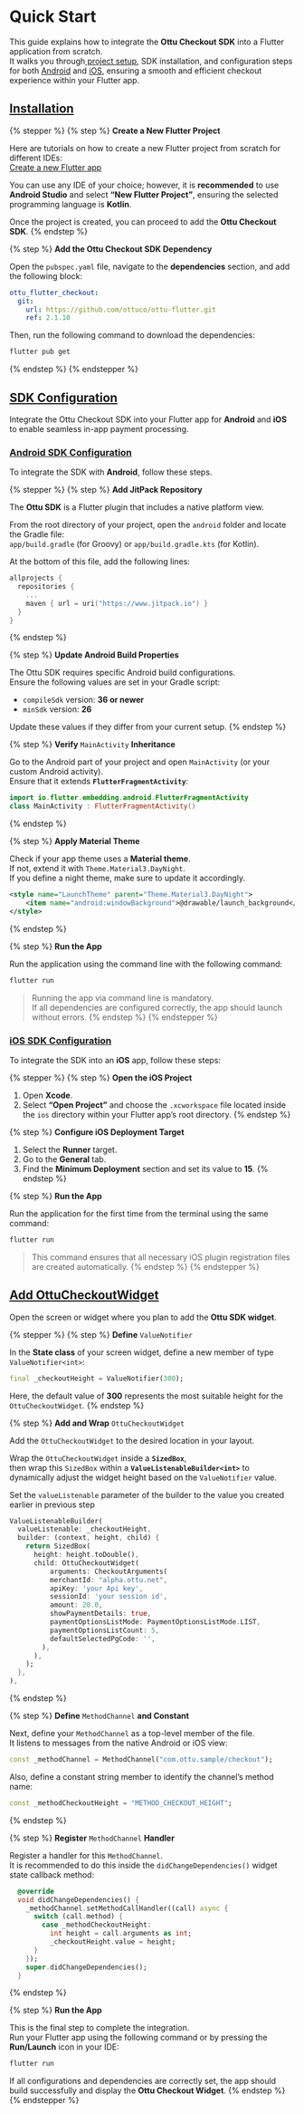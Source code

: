 # Quick Start

This guide explains how to integrate the **Ottu Checkout SDK** into a Flutter application from scratch.\
It walks you through[ project setup](quick-start.md#project-setup), SDK installation, and configuration steps for both [Android](quick-start.md#android-integration) and [iOS](quick-start.md#ios-integration), ensuring a smooth and efficient checkout experience within your Flutter app.

## [Installation](quick-start.md#pre-requisites) <a href="#pre-requisites" id="pre-requisites"></a>

{% stepper %}
{% step %}
**Create a New Flutter Project**

Here are tutorials on how to create a new Flutter project from scratch for different IDEs:\
&#x20;[Create a new Flutter app](https://docs.flutter.dev/reference/create-new-app)

You can use any IDE of your choice; however, it is **recommended** to use **Android Studio** and select **“New Flutter Project”**, ensuring the selected programming language is **Kotlin**.

Once the project is created, you can proceed to add the **Ottu Checkout SDK**.
{% endstep %}

{% step %}
**Add the Ottu Checkout SDK Dependency**

Open the `pubspec.yaml` file, navigate to the **dependencies** section, and add the following block:

```yaml
ottu_flutter_checkout:
  git:
    url: https://github.com/ottuco/ottu-flutter.git
    ref: 2.1.10
```

Then, run the following command to download the dependencies:

```bash
flutter pub get
```
{% endstep %}
{% endstepper %}

## [SDK Configuration](quick-start.md#sdk-configuration)

Integrate the Ottu Checkout SDK into your Flutter app for **Android** and **iOS** to enable seamless in-app payment processing.

### [Android SDK Configuration](quick-start.md#android-sdk-configura)

To integrate the SDK with **Android**, follow these steps.

{% stepper %}
{% step %}
**Add JitPack Repository**

The **Ottu SDK** is a Flutter plugin that includes a native platform view.

From the root directory of your project, open the `android` folder and locate the Gradle file:\
`app/build.gradle` (for Groovy) or `app/build.gradle.kts` (for Kotlin).

At the bottom of this file, add the following lines:

```kotlin
allprojects {
  repositories {
    ...
    maven { url = uri("https://www.jitpack.io") }
  }
}
```
{% endstep %}

{% step %}
**Update Android Build Properties**

The Ottu SDK requires specific Android build configurations.\
Ensure the following values are set in your Gradle script:

* `compileSdk` version: **36 or newer**
* `minSdk` version: **26**

Update these values if they differ from your current setup.
{% endstep %}

{% step %}
**Verify** `MainActivity` **Inheritance**

Go to the Android part of your project and open `MainActivity` (or your custom Android activity).\
Ensure that it extends **`FlutterFragmentActivity`**:

```kotlin
import io.flutter.embedding.android.FlutterFragmentActivity
class MainActivity : FlutterFragmentActivity()
```
{% endstep %}

{% step %}
**Apply Material Theme**

Check if your app theme uses a **Material theme**.\
If not, extend it with `Theme.Material3.DayNight`.\
If you define a night theme, make sure to update it accordingly.

```xml
<style name="LaunchTheme" parent="Theme.Material3.DayNight">
    <item name="android:windowBackground">@drawable/launch_background</item>
</style>
```
{% endstep %}

{% step %}
**Run the App**

Run the application using the command line with the following command:

```bash
flutter run
```

> Running the app via command line is mandatory.\
> If all dependencies are configured correctly, the app should launch without errors.
{% endstep %}
{% endstepper %}

### [iOS SDK Configuration](quick-start.md#ios-sdk-con)

To integrate the SDK into an **iOS** app, follow these steps:

{% stepper %}
{% step %}
**Open the iOS Project**

1. Open **Xcode**.
2. Select **“Open Project”** and choose the `.xcworkspace` file located inside the `ios` directory within your Flutter app’s root directory.
{% endstep %}

{% step %}
**Configure iOS Deployment Target**

1. Select the **Runner** target.
2. Go to the **General** tab.
3. Find the **Minimum Deployment** section and set its value to **15**.
{% endstep %}

{% step %}
**Run the App**

Run the application for the first time from the terminal using the same command:

```bash
flutter run
```

> This command ensures that all necessary iOS plugin registration files are created automatically.
{% endstep %}
{% endstepper %}

## [**Add OttuCheckoutWidget**](quick-start.md#add-ottucheckoutwidget)

Open the screen or widget where you plan to add the **Ottu SDK widget**.

{% stepper %}
{% step %}
**Define** `ValueNotifier`

In the **State class** of your screen widget, define a new member of type `ValueNotifier<int>`:

```dart
final _checkoutHeight = ValueNotifier(300);
```

Here, the default value of **300** represents the most suitable height for the `OttuCheckoutWidget`.
{% endstep %}

{% step %}
**Add and Wrap** `OttuCheckoutWidget`

Add the `OttuCheckoutWidget` to the desired location in your layout.

Wrap the `OttuCheckoutWidget` inside a **`SizedBox`**,\
then wrap this `SizedBox` within a **`ValueListenableBuilder<int>`** to dynamically adjust the widget height based on the `ValueNotifier` value.

Set the `valueListenable` parameter of the builder to the value you created earlier in previous step

```dart
ValueListenableBuilder(
  valueListenable: _checkoutHeight,
  builder: (context, height, child) {
    return SizedBox(
      height: height.toDouble(),
      child: OttuCheckoutWidget(
          arguments: CheckoutArguments(
          merchantId: "alpha.ottu.net",
          apiKey: 'your Api key',
          sessionId: 'your session id',
          amount: 20.0,
          showPaymentDetails: true,
          paymentOptionsListMode: PaymentOptionsListMode.LIST,
          paymentOptionsListCount: 5,
          defaultSelectedPgCode: '',
        ),
      ),
    );
  },
),
```
{% endstep %}

{% step %}
**Define** `MethodChannel` **and Constant**

Next, define your `MethodChannel` as a top-level member of the file.\
It listens to messages from the native Android or iOS view:

```dart
const _methodChannel = MethodChannel("com.ottu.sample/checkout");
```

Also, define a constant string member to identify the channel’s method name:

```dart
const _methodCheckoutHeight = "METHOD_CHECKOUT_HEIGHT";
```
{% endstep %}

{% step %}
**Register** `MethodChannel` **Handler**

Register a handler for this `MethodChannel`.\
It is recommended to do this inside the `didChangeDependencies()` widget state callback method:

```dart
  @override
  void didChangeDependencies() {
    _methodChannel.setMethodCallHandler((call) async {
      switch (call.method) {
        case _methodCheckoutHeight:
          int height = call.arguments as int;
          _checkoutHeight.value = height;
      }
    });
    super.didChangeDependencies();
  }
```
{% endstep %}

{% step %}
**Run the App**

This is the final step to complete the integration.\
Run your Flutter app using the following command or by pressing the **Run/Launch** icon in your IDE:

```bash
flutter run
```

If all configurations and dependencies are correctly set, the app should build successfully and display the **Ottu Checkout Widget**.
{% endstep %}
{% endstepper %}
